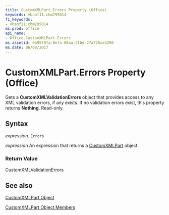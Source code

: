 ```yaml
---
title: CustomXMLPart.Errors Property (Office)
keywords: vbaof11.chm295014
f1_keywords:
- vbaof11.chm295014
ms.prod: office
api_name:
- Office.CustomXMLPart.Errors
ms.assetid: 0b95f9fa-0efa-08aa-2fbd-27a726ce4290
ms.date: 06/08/2017
---
```



# CustomXMLPart.Errors Property (Office)

Gets a  **CustomXMLValidationErrors** object that provides access to any XML validation errors, if any exists. If no validation errors exist, this property returns **Nothing**. Read-only.


## Syntax

 _expression_. `Errors`

 _expression_ An expression that returns a [CustomXMLPart](./Office.CustomXMLPart.md) object.


### Return Value

CustomXMLValidationErrors


## See also


[CustomXMLPart Object](Office.CustomXMLPart.md)



[CustomXMLPart Object Members](./overview/customxmlpart-members-office.md)


